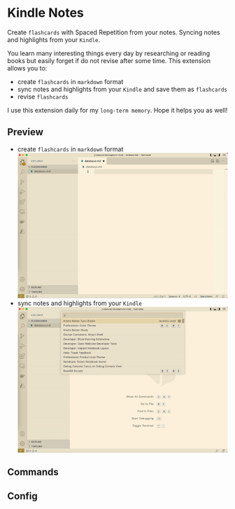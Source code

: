 # Kindle Notes

Create `flashcards` with Spaced Repetition from your notes. Syncing notes and highlights from your `Kindle`.

You learn many interesting things every day by researching or reading books but easily forget if do not revise after some time. This extension allows you to:
- create `flashcards` in `markdown` format
- sync notes and highlights from your `Kindle` and save them as `flashcards`
- revise `flashcards`

I use this extension daily for my `long-term memory`. Hope it helps you as well!

## Preview

- create `flashcards` in `markdown` format
![](docs/create-flashcard.gif)
- sync notes and highlights from your `Kindle`
![](docs/sync-w-kindle.gif)

## Commands

## Config
